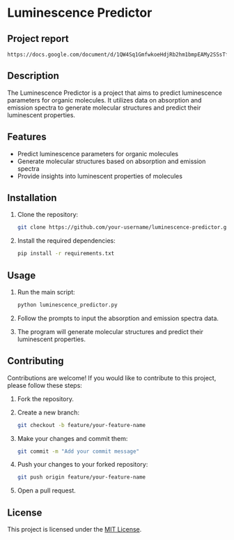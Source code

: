 # Luminescence Predictor

## Project report
    https://docs.google.com/document/d/1QW4Sq1GmfwkoeHdjRb2hm1bmpEAMy2SSsTfuJJGe35c/edit#heading=h.6x7a7xj9dqky

## Description

The Luminescence Predictor is a project that aims to predict luminescence parameters for organic molecules. It utilizes data on absorption and emission spectra to generate molecular structures and predict their luminescent properties.

## Features

- Predict luminescence parameters for organic molecules
- Generate molecular structures based on absorption and emission spectra
- Provide insights into luminescent properties of molecules

## Installation

1. Clone the repository:

    ```bash
    git clone https://github.com/your-username/luminescence-predictor.git
    ```

2. Install the required dependencies:

    ```bash
    pip install -r requirements.txt
    ```

## Usage

1. Run the main script:

    ```bash
    python luminescence_predictor.py
    ```

2. Follow the prompts to input the absorption and emission spectra data.

3. The program will generate molecular structures and predict their luminescent properties.

## Contributing

Contributions are welcome! If you would like to contribute to this project, please follow these steps:

1. Fork the repository.

2. Create a new branch:

    ```bash
    git checkout -b feature/your-feature-name
    ```

3. Make your changes and commit them:

    ```bash
    git commit -m "Add your commit message"
    ```

4. Push your changes to your forked repository:

    ```bash
    git push origin feature/your-feature-name
    ```

5. Open a pull request.

## License

This project is licensed under the [MIT License](LICENSE).